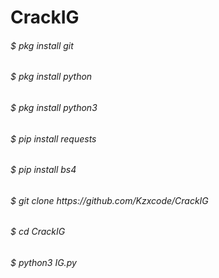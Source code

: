 # CrackIG

<h6> $ pkg install git </h6>
<h6> $ pkg install python
<h6> $ pkg install python3
<h6> $ pip install requests
<h6> $ pip install bs4
<h6> $ git clone https://github.com/Kzxcode/CrackIG
<h6> $ cd CrackIG
<h6> $ python3 IG.py
